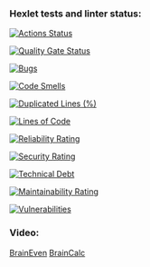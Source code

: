 ### Hexlet tests and linter status:
[![Actions Status](https://github.com/NikolayIz/php-project-45/actions/workflows/hexlet-check.yml/badge.svg)](https://github.com/NikolayIz/php-project-45/actions)

[![Quality Gate Status](https://sonarcloud.io/api/project_badges/measure?project=NikolayIz_php-project-45&metric=alert_status)](https://sonarcloud.io/summary/new_code?id=NikolayIz_php-project-45)

[![Bugs](https://sonarcloud.io/api/project_badges/measure?project=NikolayIz_php-project-45&metric=bugs)](https://sonarcloud.io/summary/new_code?id=NikolayIz_php-project-45)

[![Code Smells](https://sonarcloud.io/api/project_badges/measure?project=NikolayIz_php-project-45&metric=code_smells)](https://sonarcloud.io/summary/new_code?id=NikolayIz_php-project-45)

[![Duplicated Lines (%)](https://sonarcloud.io/api/project_badges/measure?project=NikolayIz_php-project-45&metric=duplicated_lines_density)](https://sonarcloud.io/summary/new_code?id=NikolayIz_php-project-45)

[![Lines of Code](https://sonarcloud.io/api/project_badges/measure?project=NikolayIz_php-project-45&metric=ncloc)](https://sonarcloud.io/summary/new_code?id=NikolayIz_php-project-45)

[![Reliability Rating](https://sonarcloud.io/api/project_badges/measure?project=NikolayIz_php-project-45&metric=reliability_rating)](https://sonarcloud.io/summary/new_code?id=NikolayIz_php-project-45)

[![Security Rating](https://sonarcloud.io/api/project_badges/measure?project=NikolayIz_php-project-45&metric=security_rating)](https://sonarcloud.io/summary/new_code?id=NikolayIz_php-project-45)

[![Technical Debt](https://sonarcloud.io/api/project_badges/measure?project=NikolayIz_php-project-45&metric=sqale_index)](https://sonarcloud.io/summary/new_code?id=NikolayIz_php-project-45)

[![Maintainability Rating](https://sonarcloud.io/api/project_badges/measure?project=NikolayIz_php-project-45&metric=sqale_rating)](https://sonarcloud.io/summary/new_code?id=NikolayIz_php-project-45)

[![Vulnerabilities](https://sonarcloud.io/api/project_badges/measure?project=NikolayIz_php-project-45&metric=vulnerabilities)](https://sonarcloud.io/summary/new_code?id=NikolayIz_php-project-45)

### Video:
[BrainEven](https://asciinema.org/a/LIjvUTG5OBhI5u1aE2oGni5pG)
[BrainCalc](https://asciinema.org/a/L5tGHLQ6fiN3UiOtPiLe0VEUO)